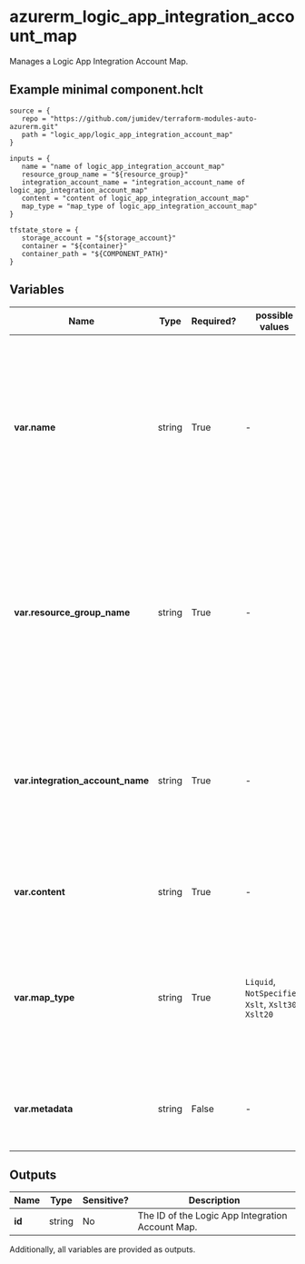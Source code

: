 # azurerm_logic_app_integration_account_map

Manages a Logic App Integration Account Map.

## Example minimal component.hclt

```hcl
source = {
   repo = "https://github.com/jumidev/terraform-modules-auto-azurerm.git" 
   path = "logic_app/logic_app_integration_account_map" 
}

inputs = {
   name = "name of logic_app_integration_account_map" 
   resource_group_name = "${resource_group}" 
   integration_account_name = "integration_account_name of logic_app_integration_account_map" 
   content = "content of logic_app_integration_account_map" 
   map_type = "map_type of logic_app_integration_account_map" 
}

tfstate_store = {
   storage_account = "${storage_account}" 
   container = "${container}" 
   container_path = "${COMPONENT_PATH}" 
}

```

## Variables

| Name | Type | Required? |  possible values |  Description |
| ---- | ---- | --------- |  ----------- | ----------- |
| **var.name** | string | True | -  |  The name which should be used for this Logic App Integration Account Map. Changing this forces a new Logic App Integration Account Map to be created. | 
| **var.resource_group_name** | string | True | -  |  The name of the Resource Group where the Logic App Integration Account Map should exist. Changing this forces a new Logic App Integration Account Map to be created. | 
| **var.integration_account_name** | string | True | -  |  The name of the Logic App Integration Account. Changing this forces a new Logic App Integration Account Map to be created. | 
| **var.content** | string | True | -  |  The content of the Logic App Integration Account Map. | 
| **var.map_type** | string | True | `Liquid`, `NotSpecified`, `Xslt`, `Xslt30`, `Xslt20`  |  The type of the Logic App Integration Account Map. Possible values are `Liquid`, `NotSpecified`, `Xslt`, `Xslt30` and `Xslt20`. | 
| **var.metadata** | string | False | -  |  The metadata of the Logic App Integration Account Map. | 



## Outputs

| Name | Type | Sensitive? | Description |
| ---- | ---- | --------- | --------- |
| **id** | string | No  | The ID of the Logic App Integration Account Map. | 

Additionally, all variables are provided as outputs.

